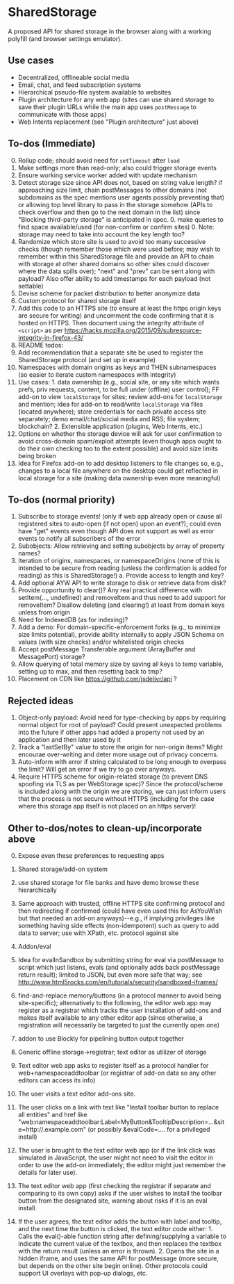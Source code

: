 # SharedStorage

A proposed API for shared storage in the browser along with a working
polyfill (and browser settings emulator).

## Use cases

- Decentralized, offlineable social media
- Email, chat, and feed subscription systems
- Hierarchical pseudo-file system available to websites
- Plugin architecture for any web app (sites can use shared storage to save their
    plugin URLs while the main app uses `postMessage` to communicate with
    those apps)
- Web Intents replacement (see "Plugin architecture" just above)

## To-dos (Immediate)

0. Rollup code; should avoid need for `setTimeout` after `load`
0. Make settings more than read-only; also could trigger storage events
0. Ensure working service worker added with update mechanism
  0. Detect storage size since API does not, based on string value length? if
    approaching size limit, chain postMessages to other domains (not
    subdomains as the spec mentions user agents possibly preventing
    that) or allowing top level library to pass in the storage somehow
    (APIs to check overflow and then go to the next domain in the list)
    since "Blocking third-party storage" is anticipated in spec.
    0. make queries to find space available/used (for non-confirm or confirm sites)
    0. Note: storage may need to take into account the key length too?
  0. Randomize which store site is used to avoid too many successive checks
    (though remember those which were used before; may wish to remember
    within this SharedStorage file and provide an API to chain with
    storage at other shared domains so other sites could discover where
    the data spills over); "next" and "prev" can be sent along with payload?
    Also offer ability to add timestamps for each payload (not settable)
  0. Devise scheme for packet distribution to better anonymize data
0. Custom protocol for shared storage itself
0. Add this code to an HTTPS site (to ensure at least the https origin keys
  are secure for writing) and uncomment the code confirming that it is
  hosted on HTTPS. Then document using the integrity attribute of
  `<script>` as per https://hacks.mozilla.org/2015/09/subresource-integrity-in-firefox-43/
0. README todos:
  0. Add recommendation that a separate site be used to register the
    SharedStorage protocol (and set up in example)
  0. Namespaces with domain origins as keys and THEN subnamespaces
    (so easier to iterate custom namespaces with integrity)
  0. Use cases:
    1. data ownership (e.g., social site, or any site which wants
      prefs, priv requests, content, to be full under (offline)
      user control); FF add-on to view `localStorage` for sites;
      review add-ons for `localStorage` and mention; idea for
      add-on to read/write `localStorage` via files (located anywhere);
      store credentials for each private access site separately;
      demo email/chat/social media and RSS; file system; blockchain?
    2. Extensible application (plugins, Web Intents, etc.)
  0. Options on whether the storage device will ask for user
    confirmation to avoid cross-domain spam/exploit attempts
    (even though apps ought to do their own checking too to
    the extent possible) and avoid size limits being broken
  0. Idea for Firefox add-on to add desktop listeners to file
    changes so, e.g., changes to a local file anywhere on the
    desktop could get reflected in local storage for a site
    (making data ownership even more meaningful)

## To-dos (normal priority)

1. Subscribe to storage events! (only if web app already open or cause
  all registered sites to auto-open (if not open) upon an event?);
  could even have "get" events even though API does not support as
  well as error events to notify all subscribers of the error
2. Subobjects: Allow retrieving and setting subobjects by array of
  property names?
3. Iteration of origins, namespaces, or namespaceOrigins (none of
  this is intended to be secure from reading (unless the confirmation
  is added for reading) as this is SharedStorage!)
  a. Provide access to length and key?
4. Add optional AYW API to write storage to disk or retrieve data from disk?
5. Provide opportunity to clear()? Any real practical difference with
  setItem(..., undefined) and removeItem and thus need to add support
  for removeItem? Disallow deleting (and clearing!) at least from
  domain keys unless from origin
6. Need for IndexedDB (as for indexing)?
7. Add a demo: For domain-specific-enforcement forks (e.g., to minimize
  size limits potential), provide ability internally to apply JSON
  Schema on values (with size checks) and/or whitelisted origin checks
8. Accept postMessage Transferable argument (ArrayBuffer and
  MessagePort) storage?
9. Allow querying of total memory size by saving all keys to temp
  variable, setting up to max, and then resetting back to tmp?
10. Placement on CDN like https://github.com/jsdelivr/api ?

## Rejected ideas

1. Object-only payload: Avoid need for type-checking by apps by
  requiring normal object for root of payload? Could present
  unexpected problems into the future if other apps had added a
  property not used by an application and then later used by it
2. Track a "lastSetBy" value to store the origin for non-origin
  items? Might encourae over-writing and deter more usage out of
  privacy concerns.
3. Auto-inform with error if string calculated to be long enough
  to overpass the limit? Will get an error if we try to go over anyways.
4. Require HTTPS scheme for origin-related storage (to prevent DNS
  spoofing via TLS as per WebStorage spec)? Since the protocol/scheme
  is included along with the origin we are storing, we can just inform
  users that the process is not secure without HTTPS (including for the
  case where this storage app itself is not placed on an https server)!

## Other to-dos/notes to clean-up/incorporate above

0. Expose even these preferences to requesting apps

0. Shared storage/add-on system
  0. use shared storage for file banks and have demo browse these
    hierarchically
  0. Same approach with trusted, offline HTTPS site confirming protocol and
    then redirecting if confirmed (could have even used this for AsYouWish
    but that needed an add-on anyways)--e.g., if implying privileges like
    something having side effects (non-idempotent) such as query to add
    data to server; use with XPath, etc. protocol against site
0. Addon/eval
  0. Idea for evalInSandbox by submitting string for eval via postMessage
    to script which just listens, evals (and optionally adds back
    postMessage return result); limited to JSON, but even more safe
    that way; see http://www.html5rocks.com/en/tutorials/security/sandboxed-iframes/
  0. find-and-replace memory/buttons (in a protocol manner to avoid being
    site-specific); alternatively to the following, the editor web app
    may register as a registrar which tracks the user installation of
    add-ons and makes itself available to any other editor app (since
    otherwise, a registration will necessarily be targeted to just the
    currently open one)
  0. addon to use Blockly for pipelining button output together
  0. Generic offline storage->registrar;  text editor as utilizer of storage
  1. Text editor web app asks to register itself as a protocol handler for
    web+namespaceaddtoolbar (or registrar of add-on data so any other
    editors can access its info)
  2. The user visits a text editor add-ons site.
  3. The user clicks on a link with text like "Install toolbar button to
    replace all entities" and href like
    "web:namespaceaddtoolbar:Label=MyButton&TooltipDescription=...&site=http://.example.com"
    (or possibly &evalCode=.... for a privileged install)
  4. The user is brought to the text editor web app (or if the link click
    was simulated in JavaScript, the user might not need to visit the
    editor in order to use the add-on immediately; the editor might
    just remember the details for later use).
  5. The text editor web app (first checking the registrar if separate and
    comparing to its own copy) asks if the user wishes to install the
    toolbar button from the designated site, warning about risks if it
    is an eval install.
   6. If the user agrees, the text editor adds the button with label and
    tooltip, and the next time the button is clicked, the text editor
    code either:
    1. Calls the eval()-able function string after defining/supplying a
      variable to indicate the current value of the textbox, and then
      replaces the textbox with the return result (unless an error is thrown).
    2. Opens the site in a hidden iframe, and uses the same API for
      postMessage (more secure, but depends on the other site begin online).
      Other protocols could support UI overlays with pop-up dialogs, etc.
